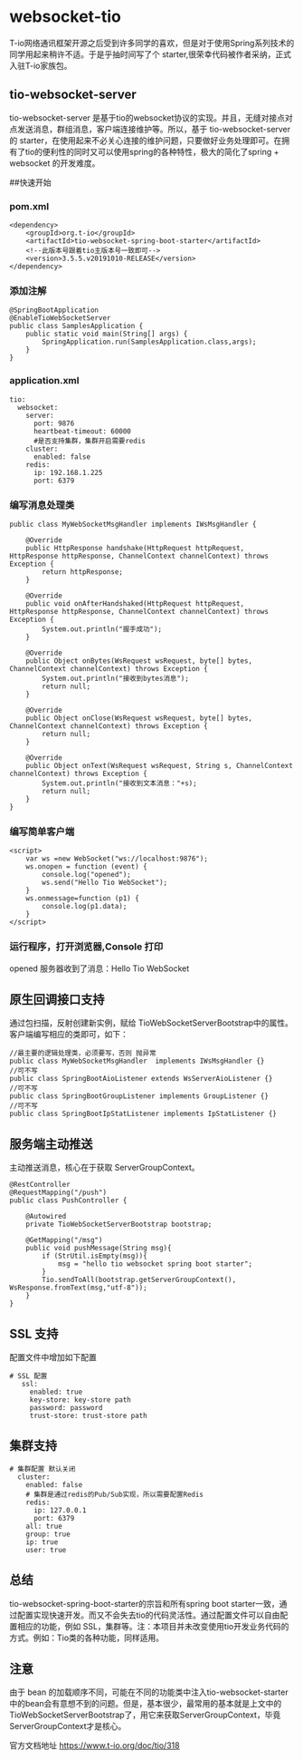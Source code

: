 # websocket-tio

T-io网络通讯框架开源之后受到许多同学的喜欢，但是对于使用Spring系列技术的同学用起来稍许不适。于是乎抽时间写了个 starter,很荣幸代码被作者采纳，正式入驻T-io家族包。

## tio-websocket-server

tio-websocket-server 是基于tio的websocket协议的实现。并且，无缝对接点对点发送消息，群组消息，客户端连接维护等。所以，基于 tio-websocket-server 的 starter，在使用起来不必关心连接的维护问题，只要做好业务处理即可。在拥有了tio的便利性的同时又可以使用spring的各种特性，极大的简化了spring + websocket 的开发难度。

##快速开始

### pom.xml

    <dependency>
    	<groupId>org.t-io</groupId>
    	<artifactId>tio-websocket-spring-boot-starter</artifactId>
    	<!--此版本号跟着tio主版本号一致即可-->
    	<version>3.5.5.v20191010-RELEASE</version>
    </dependency>
   
### 添加注解

    @SpringBootApplication
    @EnableTioWebSocketServer
    public class SamplesApplication {
        public static void main(String[] args) {
            SpringApplication.run(SamplesApplication.class,args);
        }
    }
    
### application.xml

    tio:
      websocket:
        server:
          port: 9876
          heartbeat-timeout: 60000
          #是否支持集群，集群开启需要redis
        cluster:
          enabled: false
        redis:
          ip: 192.168.1.225
          port: 6379
          
### 编写消息处理类

    public class MyWebSocketMsgHandler implements IWsMsgHandler {
     
        @Override
        public HttpResponse handshake(HttpRequest httpRequest, HttpResponse httpResponse, ChannelContext channelContext) throws Exception {
            return httpResponse;
        }
     
        @Override
        public void onAfterHandshaked(HttpRequest httpRequest, HttpResponse httpResponse, ChannelContext channelContext) throws Exception {
            System.out.println("握手成功");
        }
     
        @Override
        public Object onBytes(WsRequest wsRequest, byte[] bytes, ChannelContext channelContext) throws Exception {
            System.out.println("接收到bytes消息");
            return null;
        }
     
        @Override
        public Object onClose(WsRequest wsRequest, byte[] bytes, ChannelContext channelContext) throws Exception {
            return null;
        }
     
        @Override
        public Object onText(WsRequest wsRequest, String s, ChannelContext channelContext) throws Exception {
            System.out.println("接收到文本消息："+s);
            return null;
        }
    }
    
### 编写简单客户端

    <script>
        var ws =new WebSocket("ws://localhost:9876");
        ws.onopen = function (event) {
            console.log("opened");
            ws.send("Hello Tio WebSocket");
        }
        ws.onmessage=function (p1) {
            console.log(p1.data);
        }
    </script>
    
### 运行程序，打开浏览器,Console 打印

opened
服务器收到了消息：Hello Tio WebSocket

## 原生回调接口支持

通过包扫描，反射创建新实例，赋给 TioWebSocketServerBootstrap中的属性。客户端编写相应的类即可，如下：

    //最主要的逻辑处理类，必须要写，否则 抛异常
    public class MyWebSocketMsgHandler  implements IWsMsgHandler {}
    //可不写
    public class SpringBootAioListener extends WsServerAioListener {}
    //可不写
    public class SpringBootGroupListener implements GroupListener {}
    //可不写
    public class SpringBootIpStatListener implements IpStatListener {}

## 服务端主动推送

主动推送消息，核心在于获取 ServerGroupContext。

    @RestController
    @RequestMapping("/push")
    public class PushController {
     
        @Autowired
        private TioWebSocketServerBootstrap bootstrap;
     
        @GetMapping("/msg")
        public void pushMessage(String msg){
            if (StrUtil.isEmpty(msg)){
                msg = "hello tio websocket spring boot starter";
            }
            Tio.sendToAll(bootstrap.getServerGroupContext(), WsResponse.fromText(msg,"utf-8"));
        }
    }
    
## SSL 支持

配置文件中增加如下配置

    # SSL 配置
       ssl:
         enabled: true
         key-store: key-store path
         password: password
         trust-store: trust-store path
         
## 集群支持

    # 集群配置 默认关闭
      cluster:
        enabled: false
        # 集群是通过redis的Pub/Sub实现，所以需要配置Redis
        redis:
          ip: 127.0.0.1
          port: 6379
        all: true
        group: true
        ip: true
        user: true
        
## 总结

tio-websocket-spring-boot-starter的宗旨和所有spring boot starter一致，通过配置实现快速开发。而又不会失去tio的代码灵活性。通过配置文件可以自由配置相应的功能，例如 SSL，集群等。注：本项目并未改变使用tio开发业务代码的方式。例如：Tio类的各种功能，同样适用。

## 注意

由于 bean 的加载顺序不同，可能在不同的功能类中注入tio-websocket-starter中的bean会有意想不到的问题。但是，基本很少，最常用的基本就是上文中的TioWebSocketServerBootstrap了，用它来获取ServerGroupContext，毕竟ServerGroupContext才是核心。     


官方文档地址
https://www.t-io.org/doc/tio/318

